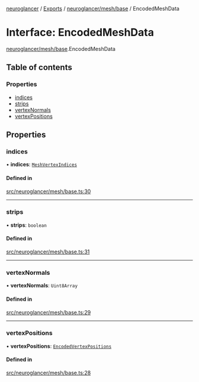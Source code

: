 [neuroglancer](../README.md) / [Exports](../modules.md) / [neuroglancer/mesh/base](../modules/neuroglancer_mesh_base.md) / EncodedMeshData

# Interface: EncodedMeshData

[neuroglancer/mesh/base](../modules/neuroglancer_mesh_base.md).EncodedMeshData

## Table of contents

### Properties

- [indices](neuroglancer_mesh_base.EncodedMeshData.md#indices)
- [strips](neuroglancer_mesh_base.EncodedMeshData.md#strips)
- [vertexNormals](neuroglancer_mesh_base.EncodedMeshData.md#vertexnormals)
- [vertexPositions](neuroglancer_mesh_base.EncodedMeshData.md#vertexpositions)

## Properties

### indices

• **indices**: [`MeshVertexIndices`](../modules/neuroglancer_mesh_base.md#meshvertexindices)

#### Defined in

[src/neuroglancer/mesh/base.ts:30](https://github.com/ActiveBrainAtlas2/neuroglancer/blob/91617476/src/neuroglancer/mesh/base.ts#L30)

___

### strips

• **strips**: `boolean`

#### Defined in

[src/neuroglancer/mesh/base.ts:31](https://github.com/ActiveBrainAtlas2/neuroglancer/blob/91617476/src/neuroglancer/mesh/base.ts#L31)

___

### vertexNormals

• **vertexNormals**: `Uint8Array`

#### Defined in

[src/neuroglancer/mesh/base.ts:29](https://github.com/ActiveBrainAtlas2/neuroglancer/blob/91617476/src/neuroglancer/mesh/base.ts#L29)

___

### vertexPositions

• **vertexPositions**: [`EncodedVertexPositions`](../modules/neuroglancer_mesh_base.md#encodedvertexpositions)

#### Defined in

[src/neuroglancer/mesh/base.ts:28](https://github.com/ActiveBrainAtlas2/neuroglancer/blob/91617476/src/neuroglancer/mesh/base.ts#L28)
